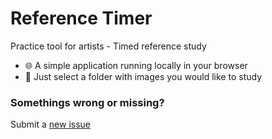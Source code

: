 # Reference Timer
Practice tool for artists - Timed reference study

* 🌐 A simple application running locally in your browser 
* 📂 Just select a folder with images you would like to study

### Somethings wrong or missing?
Submit a [new issue](https://github.com/nadeshiko-rose/reference-timer/issues/new)
